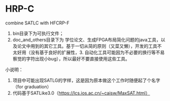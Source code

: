 # HRP-C

combine SATLC with HFCRP-F

1. bin目录下为可执行文件；
2. doc_and_others目录下为 学位论文、生成FPGA布局简化问题的java工具，以及论文中用到的其它工具。基于一切从简的原则（又菜又懒），开发的工具不太好用（没有基于良好的扩展性，3. 自动化工具可能因为不必要的换行等不易察觉的字符出现小bug），所以最好不要直接使用这些工具。


小说明：
1. 项目中可能出现SATLG的字样，这是因为原本做这个工作时随便起了个名字（for graduation）
2. 代码基于SATLike3.0（https://lcs.ios.ac.cn/~caisw/MaxSAT.html）
